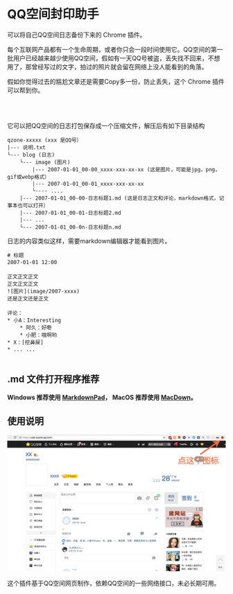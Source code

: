 # QQ空间封印助手


可以将自己QQ空间日志备份下来的 Chrome 插件。

每个互联网产品都有一个生命周期，或者你只会一段时间使用它。QQ空间的第一批用户已经越来越少使用QQ空间，假如有一天QQ号被盗，丢失找不回来，不想用了，那曾经写过的文字，拍过的照片就会留在网络上没人能看到的角落。

假如你觉得过去的尴尬文章还是需要Copy多一份，防止丢失，这个 Chrome 插件可以帮到你。

<br/>
<br/>

它可以把QQ空间的日志打包保存成一个压缩文件，解压后有如下目录结构

```
qzone-xxxxx (xxx 是QQ号）
|--- 说明.txt
└--- blog (日志)
    └--- image (图片)
        |--- 2007-01-01_00-00_xxxx-xxx-xx-xx (这是图片，可能是jpg，png，gif或webp格式）
        |--- 2007-01-01_00-01_xxxx-xxx-xx-xx
        └---- ....
    |--- 2007-01-01_00-00-日志标题1.md (这是日志正文和评论，markdown格式，记事本也可以打开）
    |--- 2007-01-01_00-01-日志标题2.md 
    |--- ... 
    └--- 2007-01-01_00-0n-日志标题n.md
```

日志的内容类似这样，需要markdown编辑器才能看到图片。

```
# 标题
2007-01-01 12:00

正文正文正文
正文正文正文
![图片](image/2007-xxxx)
还是正文还是正文

评论：
* 小A：Interesting
	* 阿久：好嘢
	* 小肥：哦啊哟
* X：[挖鼻屎]
* ... ...


```

## .md 文件打开程序推荐

**Windows 推荐使用 [MarkdownPad](http://markdownpad.com/)， MacOS 推荐使用 [MacDown](http://macdown.uranusjr.com/)。**


## 使用说明



![](static/pictures/qzone-click-icon.jpg)



这个插件基于QQ空间网页制作，依赖QQ空间的一些网络接口，未必长期可用。